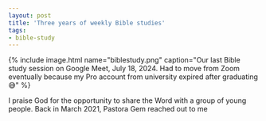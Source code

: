 ```yaml
---
layout: post
title: 'Three years of weekly Bible studies'
tags:
- bible-study
---
```


{% include image.html name="biblestudy.png" caption="Our last Bible study session on Google Meet, July 18, 2024. Had to move from Zoom eventually because my Pro account from university expired after graduating 😅" %}

I praise God for the opportunity to share the Word with a group of young people. Back in March 2021, Pastora Gem reached out to me 